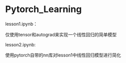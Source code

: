 # Pytorch_Learning

lesson1.ipynb：

仅使用tensor和autograd来实现一个线性回归的简单模型

lesson2.ipynb:

使用pytorch自带的nn库对lesson1中线性回归模型进行简化